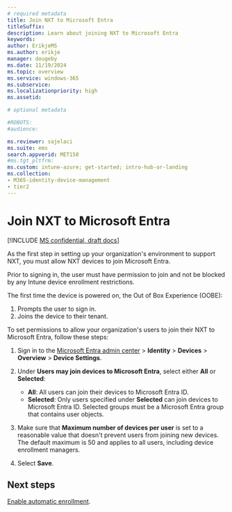 ```yaml
---
# required metadata
title: Join NXT to Microsoft Entra
titleSuffix:
description: Learn about joining NXT to Microsoft Entra
keywords:
author: ErikjeMS
ms.author: erikje
manager: dougeby
ms.date: 11/19/2024
ms.topic: overview
ms.service: windows-365
ms.subservice:
ms.localizationpriority: high
ms.assetid:

# optional metadata

#ROBOTS:
#audience:

ms.reviewer: sajelaci
ms.suite: ems
search.appverid: MET150
#ms.tgt_pltfrm:
ms.custom: intune-azure; get-started; intro-hub-or-landing
ms.collection:
- M365-identity-device-management
- tier2
---
```


# Join NXT to Microsoft Entra

[!INCLUDE [MS confidential, draft docs](../includes/draft-doc.md)]

As the first step in setting up your organization's environment to support NXT, you must allow NXT devices to join Microsoft Entra.

Prior to signing in, the user must have permission to join and not be blocked by any Intune device enrollment restrictions.

The first time the device is powered on, the Out of Box Experience (OOBE):

1. Prompts the user to sign in.
2. Joins the device to their tenant.

To set permissions to allow your organization's users to join their NXT to Microsoft Entra, follow these steps:

1. Sign in to the [Microsoft Entra admin center](https://aad.portal.azure.com/) > **Identity** > **Devices** > **Overview** > **Device Settings**.
2. Under **Users may join devices to Microsoft Entra**, select either **All** or **Selected**:
  
    - **All**: All users can join their devices to Microsoft Entra ID.
    - **Selected**: Only users specified under **Selected** can join devices to Microsoft Entra ID. Selected groups must be a Microsoft Entra group that contains user objects.

3. Make sure that **Maximum number of devices per user** is set to a reasonable value that doesn't prevent users from joining new devices. The default maximum is 50 and applies to all users, including device enrollment managers.
4. Select **Save**.

<!-- ########################## -->
## Next steps

[Enable automatic enrollment](intune-automatic-enrollment.md).